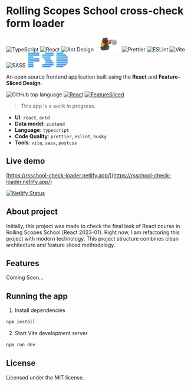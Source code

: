 # Rolling Scopes School cross-check form loader

<p>
<img height="40" src="https://github.com/gilbarbara/logos/raw/main/logos/typescript-icon.svg" alt="TypeScript" title="TypeScript">
<img height="40" src="https://raw.githubusercontent.com/gilbarbara/logos/main/logos/react.svg" alt="React" title="React">
<img height="40" src="https://github.com/gilbarbara/logos/raw/main/logos/ant-design.svg" alt="Ant Design" title="Ant Design">
<img height="40" src="./src/assets/zustand.png" alt="Zustand" title="Zustand">
<img height="40" src="https://github.com/gilbarbara/logos/raw/main/logos/prettier.svg" alt="Prettier" title="Prettier">
<img height="40" src="https://github.com/gilbarbara/logos/raw/main/logos/eslint.svg" alt="ESLint" title="ESLint">
<img height="40" src="https://github.com/gilbarbara/logos/raw/main/logos/vitejs.svg" alt="Vite" title="Vite">
<img height="40" src="https://github.com/gilbarbara/logos/raw/main/logos/sass.svg" alt="SASS" title="SASS">
<img height="40" src="./src/assets/fsd.png" alt="Feature-Sliced Design" title="Feature-Sliced Design">
</p>

An open source frontend application built using the **React** and **Feature-Sliced Design**.

![GitHub top language](https://img.shields.io/badge/TypeScript-73%25-blue)
[![React](https://img.shields.io/badge/Powered%20By-React-149eca)](https://react.dev)
[![FeatureSliced](https://img.shields.io/badge/Powered%20by-%F0%9F%8D%B0%20Feature%20Sliced-%235c9cb5)](https://feature-sliced.design/)


> This app is a work in progress.

- **UI**: `react`, `antd`
- **Data model**: `zustand`
- **Language**: `typescript` 
- **Code Quality**: `prettier`, `eslint`, `husky`
- **Tools**: `vite`, `sass`, `postcss`

## Live demo

[https://rsschool-check-loader.netlify.app/](https://rsschool-check-loader.netlify.app/)

[![Netlify Status](https://api.netlify.com/api/v1/badges/662b692e-101d-4e44-9ad8-cd0b307e9a56/deploy-status)](https://app.netlify.com/sites/rs-school-check-loader/deploys)

## About project

Initially, this project was made to check the final task of React course in Rolling Scopes School (React 2023-01).
Right now, I am refactoring this project with modern technology. This project structure combines clean architecture and feature sliced methodology.

## Features

Coming Soon...

## Running the app

1. Install dependencies

```bash
npm install
```

2. Start Vite development server

```bash
npm run dev
```

## License

Licensed under the MIT license.
